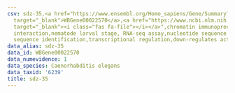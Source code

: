 ```yaml
---
csv: sdz-35,<a href="https://www.ensembl.org/Homo_sapiens/Gene/Summary?db=core;g=WBGene00022570"
  target="_blank">WBGene00022570</a>,<a href="https://www.ncbi.nlm.nih.gov/pubmed/27688402"
  target="_blank"><i class="fas fa-file"></i></a>",chromatin immunoprecipitation assay,direct
  interaction,nematode larval stage, RNA-seq assay,nucleotide sequence identification,nucleotide
  sequence identification,transcriptional regulation,down-regulates activity
data_alias: sdz-35
data_id: WBGene00022570
data_numevidence: 1
data_species: Caenorhabditis elegans
data_taxid: '6239'
title: sdz-35
---
```

